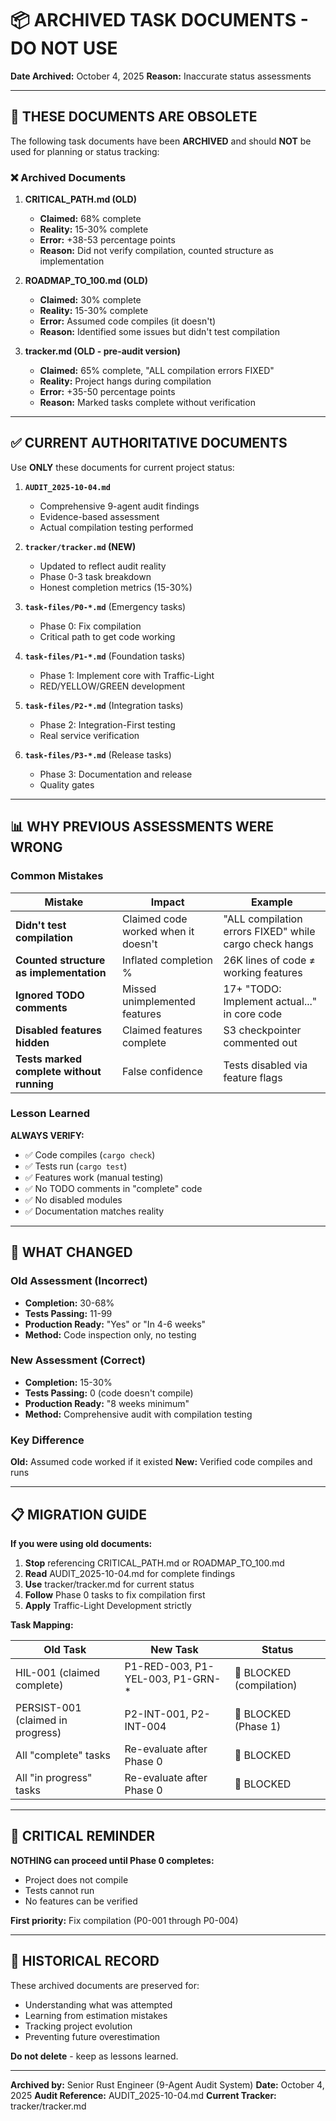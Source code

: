# 📦 ARCHIVED TASK DOCUMENTS - DO NOT USE

**Date Archived:** October 4, 2025
**Reason:** Inaccurate status assessments

---

## 🚨 THESE DOCUMENTS ARE OBSOLETE

The following task documents have been **ARCHIVED** and should **NOT** be used for planning or status tracking:

### ❌ Archived Documents

1. **CRITICAL_PATH.md (OLD)**
   - **Claimed:** 68% complete
   - **Reality:** 15-30% complete
   - **Error:** +38-53 percentage points
   - **Reason:** Did not verify compilation, counted structure as implementation

2. **ROADMAP_TO_100.md (OLD)**
   - **Claimed:** 30% complete
   - **Reality:** 15-30% complete
   - **Error:** Assumed code compiles (it doesn't)
   - **Reason:** Identified some issues but didn't test compilation

3. **tracker.md (OLD - pre-audit version)**
   - **Claimed:** 65% complete, "ALL compilation errors FIXED"
   - **Reality:** Project hangs during compilation
   - **Error:** +35-50 percentage points
   - **Reason:** Marked tasks complete without verification

---

## ✅ CURRENT AUTHORITATIVE DOCUMENTS

Use **ONLY** these documents for current project status:

1. **`AUDIT_2025-10-04.md`**
   - Comprehensive 9-agent audit findings
   - Evidence-based assessment
   - Actual compilation testing performed

2. **`tracker/tracker.md` (NEW)**
   - Updated to reflect audit reality
   - Phase 0-3 task breakdown
   - Honest completion metrics (15-30%)

3. **`task-files/P0-*.md`** (Emergency tasks)
   - Phase 0: Fix compilation
   - Critical path to get code working

4. **`task-files/P1-*.md`** (Foundation tasks)
   - Phase 1: Implement core with Traffic-Light
   - RED/YELLOW/GREEN development

5. **`task-files/P2-*.md`** (Integration tasks)
   - Phase 2: Integration-First testing
   - Real service verification

6. **`task-files/P3-*.md`** (Release tasks)
   - Phase 3: Documentation and release
   - Quality gates

---

## 📊 WHY PREVIOUS ASSESSMENTS WERE WRONG

### Common Mistakes

| Mistake | Impact | Example |
|---------|--------|---------|
| **Didn't test compilation** | Claimed code worked when it doesn't | "ALL compilation errors FIXED" while cargo check hangs |
| **Counted structure as implementation** | Inflated completion % | 26K lines of code ≠ working features |
| **Ignored TODO comments** | Missed unimplemented features | 17+ "TODO: Implement actual..." in core code |
| **Disabled features hidden** | Claimed features complete | S3 checkpointer commented out |
| **Tests marked complete without running** | False confidence | Tests disabled via feature flags |

### Lesson Learned

**ALWAYS VERIFY:**
- ✅ Code compiles (`cargo check`)
- ✅ Tests run (`cargo test`)
- ✅ Features work (manual testing)
- ✅ No TODO comments in "complete" code
- ✅ No disabled modules
- ✅ Documentation matches reality

---

## 🎯 WHAT CHANGED

### Old Assessment (Incorrect)
- **Completion:** 30-68%
- **Tests Passing:** 11-99
- **Production Ready:** "Yes" or "In 4-6 weeks"
- **Method:** Code inspection only, no testing

### New Assessment (Correct)
- **Completion:** 15-30%
- **Tests Passing:** 0 (code doesn't compile)
- **Production Ready:** "8 weeks minimum"
- **Method:** Comprehensive audit with compilation testing

### Key Difference
**Old:** Assumed code worked if it existed
**New:** Verified code compiles and runs

---

## 📋 MIGRATION GUIDE

**If you were using old documents:**

1. **Stop** referencing CRITICAL_PATH.md or ROADMAP_TO_100.md
2. **Read** AUDIT_2025-10-04.md for complete findings
3. **Use** tracker/tracker.md for current status
4. **Follow** Phase 0 tasks to fix compilation first
5. **Apply** Traffic-Light Development strictly

**Task Mapping:**

| Old Task | New Task | Status |
|----------|----------|--------|
| HIL-001 (claimed complete) | P1-RED-003, P1-YEL-003, P1-GRN-* | 🔴 BLOCKED (compilation) |
| PERSIST-001 (claimed in progress) | P2-INT-001, P2-INT-004 | 🔴 BLOCKED (Phase 1) |
| All "complete" tasks | Re-evaluate after Phase 0 | 🔴 BLOCKED |
| All "in progress" tasks | Re-evaluate after Phase 0 | 🔴 BLOCKED |

---

## 🚨 CRITICAL REMINDER

**NOTHING can proceed until Phase 0 completes:**
- Project does not compile
- Tests cannot run
- No features can be verified

**First priority:** Fix compilation (P0-001 through P0-004)

---

## 📅 HISTORICAL RECORD

These archived documents are preserved for:
- Understanding what was attempted
- Learning from estimation mistakes
- Tracking project evolution
- Preventing future overestimation

**Do not delete** - keep as lessons learned.

---

**Archived by:** Senior Rust Engineer (9-Agent Audit System)
**Date:** October 4, 2025
**Audit Reference:** AUDIT_2025-10-04.md
**Current Tracker:** tracker/tracker.md
